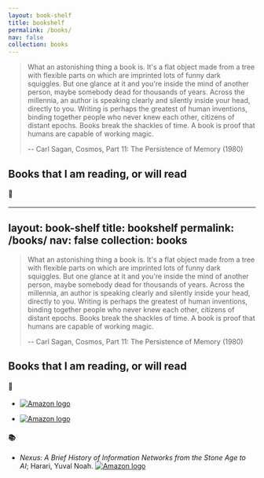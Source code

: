 ```yaml
---
layout: book-shelf
title: bookshelf
permalink: /books/
nav: false
collection: books
---
```


> What an astonishing thing a book is. It's a flat object made from a tree with flexible parts on which are imprinted lots of funny dark squiggles. But one glance at it and you're inside the mind of another person, maybe somebody dead for thousands of years. Across the millennia, an author is speaking clearly and silently inside your head, directly to you. Writing is perhaps the greatest of human inventions, binding together people who never knew each other, citizens of distant epochs. Books break the shackles of time. A book is proof that humans are capable of working magic.
>
> -- Carl Sagan, Cosmos, Part 11: The Persistence of Memory (1980)

## Books that I am reading, or will read

#### 📖
---
layout: book-shelf
title: bookshelf
permalink: /books/
nav: false
collection: books
---

> What an astonishing thing a book is. It's a flat object made from a tree with flexible parts on which are imprinted lots of funny dark squiggles. But one glance at it and you're inside the mind of another person, maybe somebody dead for thousands of years. Across the millennia, an author is speaking clearly and silently inside your head, directly to you. Writing is perhaps the greatest of human inventions, binding together people who never knew each other, citizens of distant epochs. Books break the shackles of time. A book is proof that humans are capable of working magic.
>
> -- Carl Sagan, Cosmos, Part 11: The Persistence of Memory (1980)

## Books that I am reading, or will read

#### 📖

- [![Amazon logo](https://m.media-amazon.com/images/I/610QGMDOc-L._SY522_.jpg)](https://www.amazon.com/Calculus-Wars-Jason-Socrates-Bardi/dp/1560259922/ref=sr_1_1?crid=1PUGKIURQ37HC&dib=eyJ2IjoiMSJ9.-FefdQL05xQytFU0AhMkgi4MvXHGYpmREVnEqOAPugio0GMqcPeOYwdpAvVRE00aiiNMdowHg36Ct3cdH4R0uzKkwoPrCY4r4_C79-6DdBd9caBAQRxgx66QDP-g1ruRrONA81uLTIQ5cukRViRvmm83uZDlMPPd8-TAyoyTPc7FB_SUgsQn9QYdQa2wDmfv2XWn9TrmkBM-xYTtEwYFNGDj7PpurlTAisTabz5crKc._BqDLvWA-G2Kbr0a785Tr2NSN8eGB6CdABZBSR_ERn4&dib_tag=se&keywords=calculus+wars&qid=1751302098&sprefix=calculus+wars%2Caps%2C131&sr=8-1)
  
- [![Amazon logo](https://m.media-amazon.com/images/I/91PMqRuYpIL._SY522_.jpg)](https://www.amazon.com/Building-Secure-Reliable-Systems-Implementing-ebook/dp/B088Y67XG4/ref=sr_1_1?crid=2I3UZCVMWCU0J&dib=eyJ2IjoiMSJ9.eOKR5XJcSvX6b9FpnF2qmXHPXa6iUAEwODs1pUm-pqcM_j7eJFC4bs9mUmhcspnch3079qJOQ6aFEX1zOQ11nQmqAQnS7SSxQILvnEXNFR0VkU3Y4teWNPMVPxa_Tolds9Sr5RKqZnoPqztIFNriwV_x3KA-dVghJQpoCh3xX94Dz7NpEMC-gOFpgn3tcXH-RMD8duGY3touJ1OVFbiiHzM88V7ea29sUEJ3UOLYv5A.PBuv8jo7KT2ZDeohbBwfgZovtyjMZneGJQX6thSjf2o&dib_tag=se&keywords=building+secure+and+reliable+systems&qid=1751302568&s=audible&sprefix=building+secure+and+reliable+systems%2Caudible%2C104&sr=1-1-catcorr)

#### 📚

- *Nexus: A Brief History of Information Networks from the Stone Age to AI*; Harari, Yuval Noah.
  [![Amazon logo](https://m.media-amazon.com/images/I/71J3aTLJfrL._SX522_.jpg)](https://www.amazon.com/dp/059373422X/?bestFormat=true&k=nexus%20yuval%20noah%20harari%20paperback&ref_=nb_sb_ss_w_scx-ent-pd-bk-d_de_k1_1_8&crid=2D9IX56X2UGWN&sprefix=nexus%20yu)

